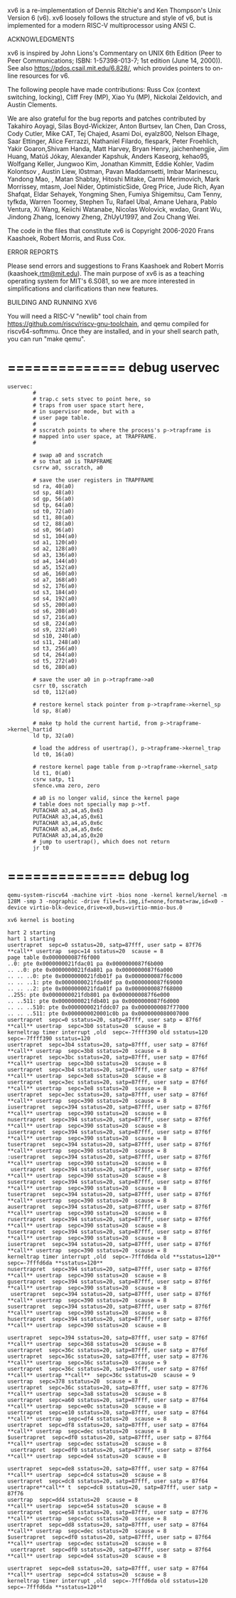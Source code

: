 xv6 is a re-implementation of Dennis Ritchie's and Ken Thompson's Unix
Version 6 (v6).  xv6 loosely follows the structure and style of v6,
but is implemented for a modern RISC-V multiprocessor using ANSI C.

ACKNOWLEDGMENTS

xv6 is inspired by John Lions's Commentary on UNIX 6th Edition (Peer
to Peer Communications; ISBN: 1-57398-013-7; 1st edition (June 14,
2000)). See also https://pdos.csail.mit.edu/6.828/, which
provides pointers to on-line resources for v6.

The following people have made contributions: Russ Cox (context switching,
locking), Cliff Frey (MP), Xiao Yu (MP), Nickolai Zeldovich, and Austin
Clements.

We are also grateful for the bug reports and patches contributed by
Takahiro Aoyagi, Silas Boyd-Wickizer, Anton Burtsev, Ian Chen, Dan
Cross, Cody Cutler, Mike CAT, Tej Chajed, Asami Doi, eyalz800, Nelson
Elhage, Saar Ettinger, Alice Ferrazzi, Nathaniel Filardo, flespark,
Peter Froehlich, Yakir Goaron,Shivam Handa, Matt Harvey, Bryan Henry,
jaichenhengjie, Jim Huang, Matúš Jókay, Alexander Kapshuk, Anders
Kaseorg, kehao95, Wolfgang Keller, Jungwoo Kim, Jonathan Kimmitt,
Eddie Kohler, Vadim Kolontsov , Austin Liew, l0stman, Pavan
Maddamsetti, Imbar Marinescu, Yandong Mao, , Matan Shabtay, Hitoshi
Mitake, Carmi Merimovich, Mark Morrissey, mtasm, Joel Nider,
OptimisticSide, Greg Price, Jude Rich, Ayan Shafqat, Eldar Sehayek,
Yongming Shen, Fumiya Shigemitsu, Cam Tenny, tyfkda, Warren Toomey,
Stephen Tu, Rafael Ubal, Amane Uehara, Pablo Ventura, Xi Wang, Keiichi
Watanabe, Nicolas Wolovick, wxdao, Grant Wu, Jindong Zhang, Icenowy
Zheng, ZhUyU1997, and Zou Chang Wei.

The code in the files that constitute xv6 is
Copyright 2006-2020 Frans Kaashoek, Robert Morris, and Russ Cox.

ERROR REPORTS

Please send errors and suggestions to Frans Kaashoek and Robert Morris
(kaashoek,rtm@mit.edu). The main purpose of xv6 is as a teaching
operating system for MIT's 6.S081, so we are more interested in
simplifications and clarifications than new features.

BUILDING AND RUNNING XV6

You will need a RISC-V "newlib" tool chain from
https://github.com/riscv/riscv-gnu-toolchain, and qemu compiled for
riscv64-softmmu. Once they are installed, and in your shell
search path, you can run "make qemu".

# ============== debug uservec
```
uservec:    
        #
        # trap.c sets stvec to point here, so
        # traps from user space start here,
        # in supervisor mode, but with a
        # user page table.
        #
        # sscratch points to where the process's p->trapframe is
        # mapped into user space, at TRAPFRAME.
        #
        
        # swap a0 and sscratch
        # so that a0 is TRAPFRAME
        csrrw a0, sscratch, a0

        # save the user registers in TRAPFRAME
        sd ra, 40(a0)
        sd sp, 48(a0)
        sd gp, 56(a0)
        sd tp, 64(a0)
        sd t0, 72(a0)
        sd t1, 80(a0)
        sd t2, 88(a0)
        sd s0, 96(a0)
        sd s1, 104(a0)
        sd a1, 120(a0)
        sd a2, 128(a0)
        sd a3, 136(a0)
        sd a4, 144(a0)
        sd a5, 152(a0)
        sd a6, 160(a0)
        sd a7, 168(a0)
        sd s2, 176(a0)
        sd s3, 184(a0)
        sd s4, 192(a0)
        sd s5, 200(a0)
        sd s6, 208(a0)
        sd s7, 216(a0)
        sd s8, 224(a0)
        sd s9, 232(a0)
        sd s10, 240(a0)
        sd s11, 248(a0)
        sd t3, 256(a0)
        sd t4, 264(a0)
        sd t5, 272(a0)
        sd t6, 280(a0)

        # save the user a0 in p->trapframe->a0
        csrr t0, sscratch
        sd t0, 112(a0)

        # restore kernel stack pointer from p->trapframe->kernel_sp
        ld sp, 8(a0)

        # make tp hold the current hartid, from p->trapframe->kernel_hartid
        ld tp, 32(a0)

        # load the address of usertrap(), p->trapframe->kernel_trap
        ld t0, 16(a0)

        # restore kernel page table from p->trapframe->kernel_satp
        ld t1, 0(a0)
        csrw satp, t1
        sfence.vma zero, zero

        # a0 is no longer valid, since the kernel page
        # table does not specially map p->tf.
        PUTACHAR a3,a4,a5,0x63
        PUTACHAR a3,a4,a5,0x61
        PUTACHAR a3,a4,a5,0x6c
        PUTACHAR a3,a4,a5,0x6c
        PUTACHAR a3,a4,a5,0x20
        # jump to usertrap(), which does not return
        jr t0

```

# ============== debug log

```
qemu-system-riscv64 -machine virt -bios none -kernel kernel/kernel -m 128M -smp 3 -nographic -drive file=fs.img,if=none,format=raw,id=x0 -device virtio-blk-device,drive=x0,bus=virtio-mmio-bus.0

xv6 kernel is booting

hart 2 starting
hart 1 starting
usertrapret  sepc=0 sstatus=20, satp=87fff, user satp = 87f76 
**call** usertrap  sepc=14 sstatus=20  scause = 8 
page table 0x0000000087f6f000
..0: pte 0x0000000021fdac01 pa 0x0000000087f6b000
.. ..0: pte 0x0000000021fda801 pa 0x0000000087f6a000
.. .. ..0: pte 0x0000000021fdb01f pa 0x0000000087f6c000
.. .. ..1: pte 0x0000000021fda40f pa 0x0000000087f69000
.. .. ..2: pte 0x0000000021fda01f pa 0x0000000087f68000
..255: pte 0x0000000021fdb801 pa 0x0000000087f6e000
.. ..511: pte 0x0000000021fdb401 pa 0x0000000087f6d000
.. .. ..510: pte 0x0000000021fddc07 pa 0x0000000087f77000
.. .. ..511: pte 0x0000000020001c0b pa 0x0000000080007000
usertrapret  sepc=0 sstatus=20, satp=87fff, user satp = 87f6f 
**call** usertrap  sepc=3b0 sstatus=20  scause = 8 
kerneltrap timer interrupt ,old  sepc=-7ffff390 old sstatus=120  sepc=-7ffff390 sstatus=120
usertrapret  sepc=3b4 sstatus=20, satp=87fff, user satp = 87f6f 
**call** usertrap  sepc=3b8 sstatus=20  scause = 8 
usertrapret  sepc=3bc sstatus=20, satp=87fff, user satp = 87f6f 
**call** usertrap  sepc=3b0 sstatus=20  scause = 8 
usertrapret  sepc=3b4 sstatus=20, satp=87fff, user satp = 87f6f 
**call** usertrap  sepc=3e8 sstatus=20  scause = 8 
usertrapret  sepc=3ec sstatus=20, satp=87fff, user satp = 87f6f 
**call** usertrap  sepc=3e8 sstatus=20  scause = 8 
usertrapret  sepc=3ec sstatus=20, satp=87fff, user satp = 87f6f 
**call** usertrap  sepc=390 sstatus=20  scause = 8 
iusertrapret  sepc=394 sstatus=20, satp=87fff, user satp = 87f6f 
**call** usertrap  sepc=390 sstatus=20  scause = 8 
nusertrapret  sepc=394 sstatus=20, satp=87fff, user satp = 87f6f 
**call** usertrap  sepc=390 sstatus=20  scause = 8 
iusertrapret  sepc=394 sstatus=20, satp=87fff, user satp = 87f6f 
**call** usertrap  sepc=390 sstatus=20  scause = 8 
tusertrapret  sepc=394 sstatus=20, satp=87fff, user satp = 87f6f 
**call** usertrap  sepc=390 sstatus=20  scause = 8 
:usertrapret  sepc=394 sstatus=20, satp=87fff, user satp = 87f6f 
**call** usertrap  sepc=390 sstatus=20  scause = 8 
 usertrapret  sepc=394 sstatus=20, satp=87fff, user satp = 87f6f 
**call** usertrap  sepc=390 sstatus=20  scause = 8 
susertrapret  sepc=394 sstatus=20, satp=87fff, user satp = 87f6f 
**call** usertrap  sepc=390 sstatus=20  scause = 8 
tusertrapret  sepc=394 sstatus=20, satp=87fff, user satp = 87f6f 
**call** usertrap  sepc=390 sstatus=20  scause = 8 
ausertrapret  sepc=394 sstatus=20, satp=87fff, user satp = 87f6f 
**call** usertrap  sepc=390 sstatus=20  scause = 8 
rusertrapret  sepc=394 sstatus=20, satp=87fff, user satp = 87f6f 
**call** usertrap  sepc=390 sstatus=20  scause = 8 
tusertrapret  sepc=394 sstatus=20, satp=87fff, user satp = 87f6f 
**call** usertrap  sepc=390 sstatus=20  scause = 8 
iusertrapret  sepc=394 sstatus=20, satp=87fff, user satp = 87f6f 
**call** usertrap  sepc=390 sstatus=20  scause = 8 
kerneltrap timer interrupt ,old  sepc=-7fffd6da old **sstatus=120**  sepc=-7fffd6da **sstatus=120**
nusertrapret  sepc=394 sstatus=20, satp=87fff, user satp = 87f6f 
**call** usertrap  sepc=390 sstatus=20  scause = 8 
gusertrapret  sepc=394 sstatus=20, satp=87fff, user satp = 87f6f 
**call** usertrap  sepc=390 sstatus=20  scause = 8 
 usertrapret  sepc=394 sstatus=20, satp=87fff, user satp = 87f6f 
**call** usertrap  sepc=390 sstatus=20  scause = 8 
susertrapret  sepc=394 sstatus=20, satp=87fff, user satp = 87f6f 
**call** usertrap  sepc=390 sstatus=20  scause = 8 
husertrapret  sepc=394 sstatus=20, satp=87fff, user satp = 87f6f 
**call** usertrap  sepc=390 sstatus=20  scause = 8 

usertrapret  sepc=394 sstatus=20, satp=87fff, user satp = 87f6f 
**call** usertrap  sepc=368 sstatus=20  scause = 8 
usertrapret  sepc=36c sstatus=20, satp=87fff, user satp = 87f6f 
usertrapret  sepc=36c sstatus=20, satp=87fff, user satp = 87f76 
**call** usertrap  sepc=36c sstatus=20  scause = 9 
usertrapret  sepc=36c sstatus=20, satp=87fff, user satp = 87f6f 
**call** usertrap **call**  sepc=36c sstatus=20  scause = 9 
usertrap  sepc=378 sstatus=20  scause = 8 
usertrapret  sepc=36c sstatus=20, satp=87fff, user satp = 87f76 
**call** usertrap  sepc=3a8 sstatus=20  scause = 8 
usertrapret  sepc=a60 sstatus=20, satp=87fff, user satp = 87f64 
**call** usertrap  sepc=e0c sstatus=20  scause = 8 
usertrapret  sepc=e10 sstatus=20, satp=87fff, user satp = 87f64 
**call** usertrap  sepc=df4 sstatus=20  scause = 8 
usertrapret  sepc=df8 sstatus=20, satp=87fff, user satp = 87f64 
**call** usertrap  sepc=dec sstatus=20  scause = 8 
$usertrapret  sepc=df0 sstatus=20, satp=87fff, user satp = 87f64 
**call** usertrap  sepc=dec sstatus=20  scause = 8 
 usertrapret  sepc=df0 sstatus=20, satp=87fff, user satp = 87f64 
**call** usertrap  sepc=de4 sstatus=20  scause = 8 

usertrapret  sepc=de8 sstatus=20, satp=87fff, user satp = 87f64 
**call** usertrap  sepc=dc4 sstatus=20  scause = 8 
usertrapret  sepc=dc8 sstatus=20, satp=87fff, user satp = 87f64 
usertrapre**call** t  sepc=dc8 sstatus=20, satp=87fff, user satp = 87f76 
usertrap  sepc=dd4 sstatus=20  scause = 8 
**call** usertrap  sepc=e54 sstatus=20  scause = 8 
usertrapret  sepc=e58 sstatus=20, satp=87fff, user satp = 87f76 
**call** usertrap  sepc=dcc sstatus=20  scause = 8 
usertrapret  sepc=dd8 sstatus=20, satp=87fff, user satp = 87f64 
**call** usertrap  sepc=dec sstatus=20  scause = 8 
$usertrapret  sepc=df0 sstatus=20, satp=87fff, user satp = 87f64 
**call** usertrap  sepc=dec sstatus=20  scause = 8 
 usertrapret  sepc=df0 sstatus=20, satp=87fff, user satp = 87f64 
**call** usertrap  sepc=de4 sstatus=20  scause = 8 

usertrapret  sepc=de8 sstatus=20, satp=87fff, user satp = 87f64 
**call** usertrap  sepc=dc4 sstatus=20  scause = 8 
kerneltrap timer interrupt ,old  sepc=-7fffd6da old sstatus=120  sepc=-7fffd6da **sstatus=120**
```
